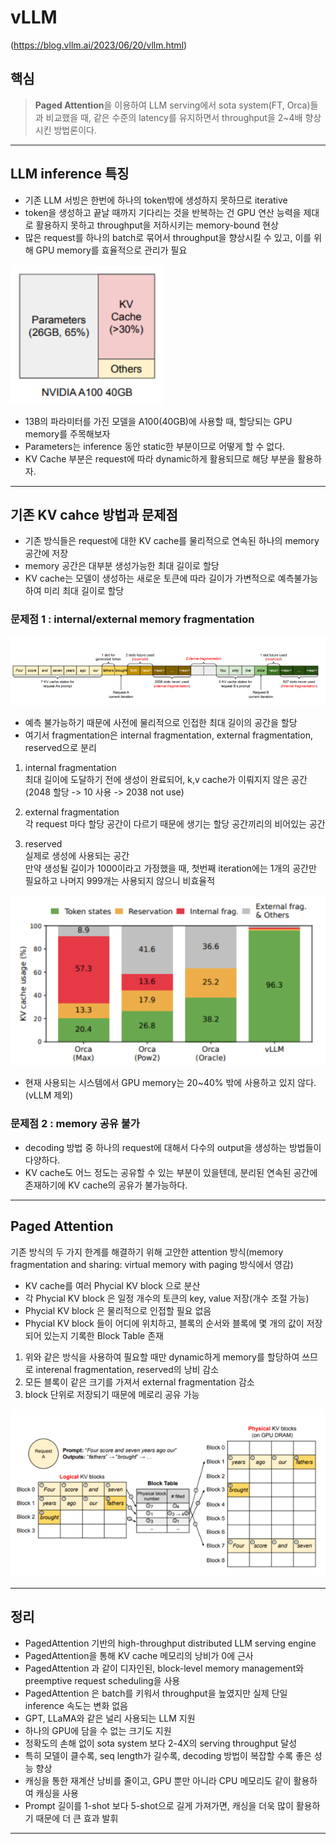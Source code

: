 # vLLM
(https://blog.vllm.ai/2023/06/20/vllm.html)

## 핵심

> **Paged Attention**을 이용하여 LLM serving에서 sota system(FT, Orca)들과 비교했을 때, 같은 수준의 latency를 유지하면서 throughput을 2~4배 향상 시킨 방법론이다.

---

## LLM inference 특징

- 기존 LLM 서빙은 한번에 하나의 token밖에 생성하지 못하므로 iterative
- token을 생성하고 끝날 때까지 기다리는 것을 반복하는 건 GPU 연산 능력을 제대로 활용하지 못하고 throughput을 저하시키는 memory-bound 현상
- 많은 request를 하나의 batch로 묶어서 throughput을 향상시킬 수 있고, 이를 위해 GPU memory를 효율적으로 관리가 필요

![alt text](image.png)

- 13B의 파라미터를 가진 모델을 A100(40GB)에 사용할 때, 할당되는 GPU memory를 주목해보자
- Parameters는 inference 동안 static한 부분이므로 어떻게 할 수 없다.
- KV Cache 부분은 request에 따라 dynamic하게 활용되므로 해당 부분을 활용하자.

---

## 기존 KV cahce 방법과 문제점

- 기존 방식들은 request에 대한 KV cache를 물리적으로 연속된 하나의 memory 공간에 저장
- memory 공간은 대부분 생성가능한 최대 길이로 할당
- KV cache는 모델이 생성하는 새로운 토큰에 따라 길이가 가변적으로 예측불가능하여 미리 최대 길이로 할당

### 문제점 1 : internal/external memory fragmentation

![alt text](image-1.png)

- 예측 불가능하기 때문에 사전에 물리적으로 인접한 최대 길이의 공간을 할당
- 여기서 fragmentation은 internal fragmentation, external fragmentation, reserved으로 분리

1. internal fragmentation  
최대 길이에 도달하기 전에 생성이 완료되어, k,v cache가 이뤄지지 않은 공간  
(2048 할당 -> 10 사용 -> 2038 not use)

2. external fragmentation  
각 request 마다 할당 공간이 다르기 때문에 생기는 할당 공간끼리의 비어있는 공간

3. reserved  
실제로 생성에 사용되는 공간  
만약 생성될 길이가 1000이라고 가정했을 때, 첫번째 iteration에는 1개의 공간만 필요하고 나머지 999개는 사용되지 않으니 비효율적

![alt text](image-2.png)

- 현재 사용되는 시스템에서 GPU memory는 20~40% 밖에 사용하고 있지 않다. (vLLM 제외)

### 문제점 2 : memory 공유 불가

- decoding 방법 중 하나의 request에 대해서 다수의 output을 생성하는 방법들이 다양하다.
- KV cache도 어느 정도는 공유할 수 있는 부분이 있을텐데, 분리된 연속된 공간에 존재하기에 KV cache의 공유가 불가능하다.

---

## Paged Attention

기존 방식의 두 가지 한계를 해결하기 위해 고안한 attention 방식(memory fragmentation and sharing: virtual memory with paging 방식에서 영감)

- KV cache를 여러 Phycial KV block 으로 분산
- 각 Phycial KV block 은 일정 개수의 토큰의 key, value 저장(개수 조절 가능)
- Phycial KV block 은 물리적으로 인접할 필요 없음
- Phycial KV block 들이 어디에 위치하고, 블록의 순서와 블록에 몇 개의 값이 저장되어 있는지 기록한 Block Table 존재

1. 위와 같은 방식을 사용하여 필요할 때만 dynamic하게 memory를 할당하여 쓰므로 interenal fragmentation, reserved의 낭비 감소
2. 모든 블록이 같은 크기를 가져서 external fragmentation 감소
3. block 단위로 저장되기 때문에 메로리 공유 가능

![alt text](image-3.png)

---

## 정리

- PagedAttention 기반의 high-throughput distributed LLM serving engine
- PagedAttention을 통해 KV cache 메모리의 낭비가 0에 근사
- PagedAttention 과 같이 디자인된, block-level memory management와 preemptive request scheduling을 사용
- PagedAttention 은 batch를 키워서 throughput을 높였지만 실제 단일 inference 속도는 변화 없음
- GPT, LLaMA와 같은 널리 사용되는 LLM 지원
- 하나의 GPU에 담을 수 없는 크기도 지원
- 정확도의 손해 없이 sota system 보다 2-4X의 serving throughput 달성
- 특히 모델이 클수록, seq length가 길수록, decoding 방법이 복잡할 수록 좋은 성능 향상
- 캐싱을 통한 재계산 낭비를 줄이고, GPU 뿐만 아니라 CPU 메모리도 같이 활용하여 캐싱을 사용
- Prompt 길이를 1-shot 보다 5-shot으로 길게 가져가면, 캐싱을 더욱 많이 활용하기 때문에 더 큰 효과 발휘

---